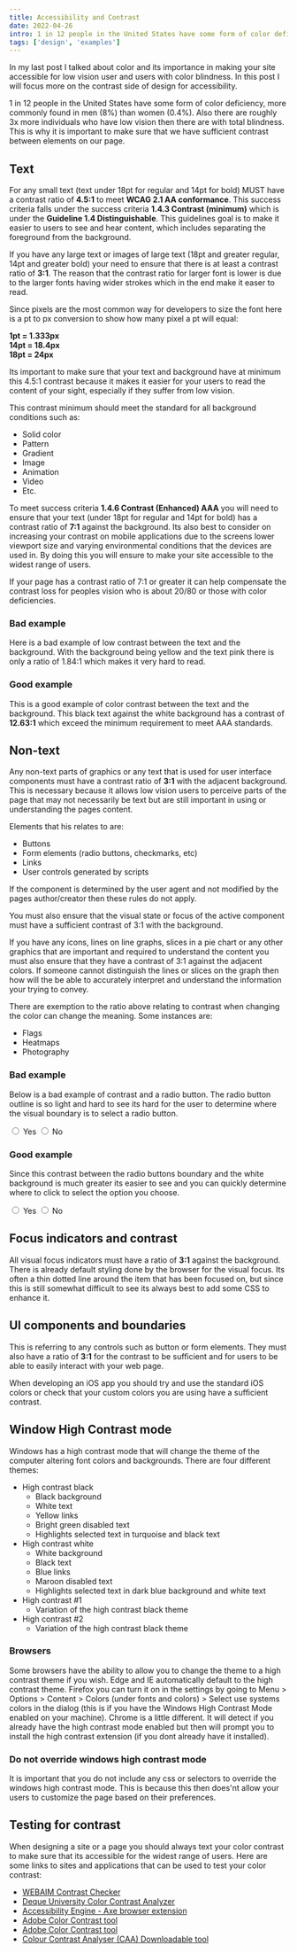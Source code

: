 ```yaml
---
title: Accessibility and Contrast
date: 2022-04-26
intro: 1 in 12 people in the United States have some form of color deficiency, more commonly found in men (8%) than women (0.4%). Also there are roughly 3x more individuals who have low vision then there are with total blindness. This is why it is important to make sure that we have sufficient contrast between elements on our page.
tags: ['design', 'examples']
---
```


In my last post I talked about color and its importance in making your site accessible for low vision user and users with color blindness. In this post I will focus more on the contrast side of design for accessibility. 

1 in 12 people in the United States have some form of color deficiency, more commonly found in men (8%) than women (0.4%). Also there are roughly 3x more individuals who have low vision then there are with total blindness. This is why it is important to make sure that we have sufficient contrast between elements on our page. 

## Text
For any small text (text under 18pt for regular and 14pt for bold) MUST have a contrast ratio of **4.5:1** to meet **WCAG 2.1 AA conformance**. This success criteria falls under the success criteria **1.4.3 Contrast (minimum)** which is under the **Guideline 1.4 Distinguishable**. This guidelines goal is to make it easier to users to see and hear content, which includes separating the foreground from the background. 

If you have any large text or images of large text (18pt and greater regular, 14pt and greater bold) your need to ensure that there is at least a contrast ratio of **3:1**. The reason that the contrast ratio for larger font is lower is due to the larger fonts having wider strokes which in the end make it easer to read. 

<div class="callout">
    <p>Since pixels are the most common way for developers to size the font here is a pt to px conversion to show how many pixel a pt will equal:</p>
    <p><strong>1pt = 1.333px<br>14pt = 18.4px<br>18pt = 24px</strong></p>
</div>

Its important to make sure that your text and background have at minimum this 4.5:1 contrast because it makes it easier for your users to read the content of your sight, especially if they suffer from low vision. 

This contrast minimum should meet the standard for all background conditions such as: 
- Solid color
- Pattern
- Gradient
- Image
- Animation
- Video
- Etc.

To meet success criteria **1.4.6 Contrast (Enhanced) AAA** you will need to ensure that your text (under 18pt for regular and 14pt for bold) has a contrast ratio of **7:1** against the background. Its also best to consider on increasing your contrast on mobile applications due to the screens lower viewport size and varying environmental conditions that the devices are used in. By doing this you will ensure to make your site accessible to the widest range of users. 

If your page has a contrast ratio of 7:1 or greater it can help compensate the contrast loss for peoples vision who is about 20/80 or those with color deficiencies. 

<div class="example" aria-hidden="true">
    <h3>Bad example</h3>
    <div class="low-contrast">
        <p>Here is a bad example of low contrast between the text and the background. With the background being yellow and the text pink there is only a ratio of 1.84:1 which makes it very hard to read.</p>
    </div>
</div>

<div class="example">
    <h3>Good example</h3>
    <p>This is a good example of color contrast between the text and the background. This black text against the white background has a contrast of <strong>12.63:1</strong> which exceed the minimum requirement to meet AAA standards.</p>
</div>


## Non-text 
Any non-text parts of graphics or any text that is used for user interface components must have a contrast ratio of **3:1** with the adjacent background. This is necessary because it allows low vision users to perceive parts of the page that may not necessarily be text but are still important in using or understanding the pages content. 

Elements that his relates to are: 
- Buttons
- Form elements (radio buttons, checkmarks, etc)
- Links
- User controls generated by scripts

If the component is determined by the user agent and not modified by the pages author/creator then these rules do not apply. 

You must also ensure that the visual state or focus of the active component must have a sufficient contrast of 3:1 with the background. 

If you have any icons, lines on line graphs, slices in a pie chart or any other graphics that are important and required to understand the content you must also ensure that they have a contrast of 3:1 against the adjacent colors. If someone cannot distinguish the lines or slices on the graph then how will the be able to accurately interpret and understand the information your trying to convey. 

<div class="callout">
    <p>There are exemption to the ratio above relating to contrast when changing the color can change the meaning. Some instances are: </p>
    <ul>
        <li>Flags</li>
        <li>Heatmaps</li>
        <li>Photography</li>
    </ul>
</div>

<div class="example" aria-hidden="true">
    <h3>Bad example</h3>
    <p>Below is a bad example of contrast and a radio button. The radio button outline is so light and hard to see its hard for the user to determine where the visual boundary is to select a radio button.</p>
    <div class="low-contrast-radio">
        <label for="yes">
            <input type="radio" id="yes" name="bad-example" /> Yes
        </label>
        <label for="no">
            <input type="radio" id="no" name="bad-example" /> No
        </label>
    </div>
</div>

<div class="example" aria-hidden="true">
    <h3>Good example</h3>
    <p>Since this contrast between the radio buttons boundary and the white background is much greater its easier to see and you can quickly determine where to click to select the option you choose. </p>
  <div>
        <label for="yes">
            <input type="radio" id="yes" name="bad-example" /> Yes
        </label>
        <label for="no">
            <input type="radio" id="no" name="bad-example" /> No
        </label>
    </div>
</div>

## Focus indicators and contrast
All visual focus indicators must have a ratio of **3:1** against the background. There is already default styling done by the browser for the visual focus. Its often a thin dotted line around the item that has been focused on, but since this is still somewhat difficult to see its always best to add some CSS to enhance it. 

## UI components and boundaries

This is referring to any controls such as button or form elements. They must also have a ratio of **3:1** for the contrast to be sufficient and for users to be able to easily interact with your web page. 

<div class="callout">
    <p>When developing an iOS app you should try and use the standard iOS colors or check that your custom colors you are using have a sufficient contrast.</p>
</div>

## Window High Contrast mode
Windows has a high contrast mode that will change the theme of the computer altering font colors and backgrounds. There are four different themes: 
- High contrast black
    - Black background
    - White text
    - Yellow links
    - Bright green disabled text
    - Highlights selected text in turquoise and black text
- High contrast white
    - White background
    - Black text
    - Blue links
    - Maroon disabled text
    - Highlights selected text in dark blue background and white text
- High contrast #1
    - Variation of the high contrast black theme
- High contrast #2
    - Variation of the high contrast black theme
### Browsers
Some browsers have the ability to allow you to change the theme to a high contrast theme if you wish. Edge and IE automatically default to the high contrast theme. Firefox you can turn it on in the settings by going to Menu > Options > Content > Colors (under fonts and colors) > Select use systems colors in the dialog (this is if you have the Windows High Contrast Mode enabled on your machine).
Chrome is a little different. It will detect if you already have the high contrast mode enabled but then will prompt you to install the high contrast extension (if you dont already have it installed). 

### Do not override windows high contrast mode
It is important that you do not include any css or selectors to override the windows high contrast mode. This is because this then does'nt allow your users to customize the page based on their preferences. 

## Testing for contrast
When designing a site or a page you should always text your color contrast to make sure that its accessible for the widest range of users. Here are some links to sites and applications that can be used to test your color contrast: 
- [WEBAIM Contrast Checker](https://webaim.org/resources/contrastchecker) 
- [Deque University Color Contrast Analyzer](https://dequeuniversity.com/color-contrast)
- [Accessibility Engine - Axe browser extension](http://www.deque.com/products/axe/)
- [Adobe Color Contrast tool](https://helpx.adobe.com/ca/creative-cloud/adobe-color-accessibility-tools.html)
- [Adobe Color Contrast tool](https://helpx.adobe.com/ca/creative-cloud/adobe-color-accessibility-tools.html)
- [Colour Contrast Analyser (CAA) Downloadable tool](https://www.tpgi.com/color-contrast-checker/)